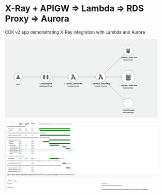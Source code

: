 # X-Ray + APIGW => Lambda => RDS Proxy => Aurora

CDK v2 app demonstrating X-Ray integration with Lambda and Aurora

![seviceMap](img/servicemap.png)

![trace](img/trace.png)
